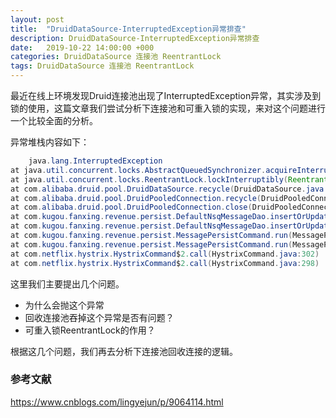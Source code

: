 ```yaml
---
layout: post
title:  "DruidDataSource-InterruptedException异常排查"
description: DruidDataSource-InterruptedException异常排查
date:   2019-10-22 14:00:00 +000
categories: DruidDataSource 连接池 ReentrantLock
tags: DruidDataSource 连接池 ReentrantLock
---
```


 最近在线上环境发现Druid连接池出现了InterruptedException异常，其实涉及到锁的使用，这篇文章我们尝试分析下连接池和可重入锁的实现，来对这个问题进行一个比较全面的分析。

异常堆栈内容如下：

```java
	java.lang.InterruptedException
at java.util.concurrent.locks.AbstractQueuedSynchronizer.acquireInterruptibly(AbstractQueuedSynchronizer.java:1220)
at java.util.concurrent.locks.ReentrantLock.lockInterruptibly(ReentrantLock.java:335)
at com.alibaba.druid.pool.DruidDataSource.recycle(DruidDataSource.java:1281)
at com.alibaba.druid.pool.DruidPooledConnection.recycle(DruidPooledConnection.java:297)
at com.alibaba.druid.pool.DruidPooledConnection.close(DruidPooledConnection.java:247)
at com.kugou.fanxing.revenue.persist.DefaultNsqMessageDao.insertOrUpdateByMessageIdAndAppId(DefaultNsqMessageDao.java:98)
at com.kugou.fanxing.revenue.persist.DefaultNsqMessageDao.insertOrUpdateByMessageIdAndAppId(DefaultNsqMessageDao.java:31)
at com.kugou.fanxing.revenue.persist.MessagePersistCommand.run(MessagePersistCommand.java:40)
at com.kugou.fanxing.revenue.persist.MessagePersistCommand.run(MessagePersistCommand.java:15)
at com.netflix.hystrix.HystrixCommand$2.call(HystrixCommand.java:302)
at com.netflix.hystrix.HystrixCommand$2.call(HystrixCommand.java:298)
```

这里我们主要提出几个问题。

- 为什么会抛这个异常
- 回收连接池吞掉这个异常是否有问题？
- 可重入锁ReentrantLock的作用？

根据这几个问题，我们再去分析下连接池回收连接的逻辑。

### 参考文献

https://www.cnblogs.com/lingyejun/p/9064114.html